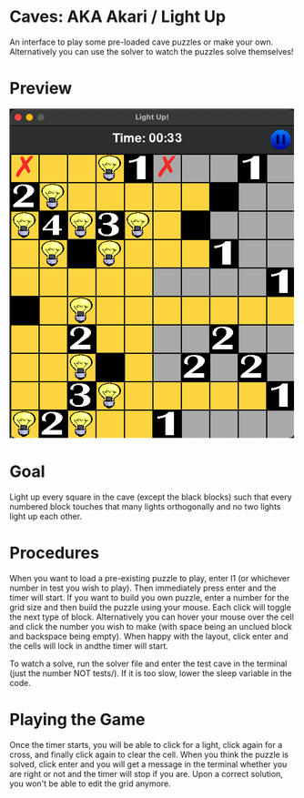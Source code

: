 # Caves: AKA Akari / Light Up
An interface to play some pre-loaded cave puzzles or make your own. Alternatively you can use the solver to watch the puzzles solve themselves!

# Preview
![Alt text](caves_img.png?raw=True "Title")

# Goal
Light up every square in the cave (except the black blocks) such that every numbered block touches that many lights orthogonally and no two lights light up each other. 

# Procedures
When you want to load a pre-existing puzzle to play, enter l1 (or whichever number in test you wish to play). Then immediately press enter and the timer will start. If you want to build you own puzzle, enter a number for the grid size and then build the puzzle using your mouse. Each click will toggle the next type of block. Alternatively you can hover your mouse over the cell and click the number you wish to make (with space being an unclued block and backspace being empty). When happy with the layout, click enter and the cells will lock in andthe timer will start.

To watch a solve, run the solver file and enter the test cave in the terminal (just the number NOT tests/). If it is too slow, lower the sleep variable in the code.

# Playing the Game
Once the timer starts, you will be able to click for a light, click again for a cross, and finally click again to clear the cell. When you think the puzzle is solved, click enter and you will get a message in the terminal whether you are right or not and the timer will stop if you are. Upon a correct solution, you won't be able to edit the grid anymore.
